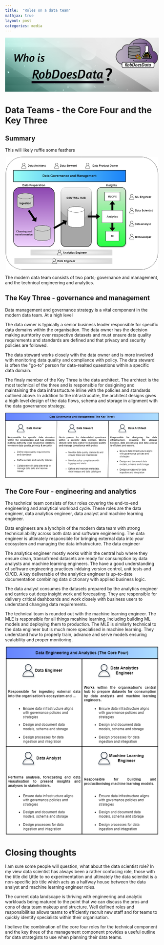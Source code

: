 ```yaml
---
title:  "Roles on a data team"
mathjax: true
layout: post
categories: media
---
```


<img src="/images/blogs/2024-02-26-robdoesdata.png">

# Data Teams - the Core Four and the Key Three


## Summary
This will likely ruffle some feathers
<p align="center">
<img src="/images/blogs/dataoverview.png" width="500">
</p>

The modern data team consists of two parts; governance and management, and the technical engineering and analytics.

## The Key Three - governance and management
Data management and governance strategy is a vital component in the modern data team. At a high level 

The data owner is typically a senior business leader responsible for specific data domains within the organisation. The data owner has the decision making aurhtoriry over respective datasets and must ensure data quality requirements and standards are defined and that privacy and security policies are followed. 

The data steward works closely with the data owner and is more involved with monitoring data quality and compliance with policy. The data steward is often the "go-to" person for data-realted quaestions within a specific data domain.

The finaly member of the Key Three is the data architect. The archtect is the most technical of the three and is responsible for desigining and maintaining the data infrasrtucture inline with the policies and standards outlined above. In addition to the infrastrucutre, the architect designs gives a higih level design of the data flows, schema and storage in alignment with the data governance strategy.

<p align="center">
<img src="/images/blogs/keythree.png" width="700">
</p>

## The Core Four - engineering and analytics
The technical team consists of four roles covering the end-to-end engineering and analytical workload cycle. These roles are the data engineer, data analytics engineer, data analyst and machine learning engineer.

Data engineers are a lynchpin of the modern data team with strong technical ability across both data and software engineering. The data engineer is ultimately responsible for bringing external data into your ecosystem and managing the data infratructure. The data engineer

The analytics engineer mostly works within the central hub where they ensure clean, transofrmed datasets are ready for consumption by data analysts and machine learning engineers. The have a good understanding of software engineering practices inlduing version control, unit tests and CI/CD. A key deliverable of the analytics engineer is up-to-date documentation combining data dictionary with applied business logic.

The data analyst consumes the datasets prepared by the analytics engineer and carries out deep insight work and forecasting. They are responsible for delivery critical dashboards and work closely with business users to understand changing data requirements.

The technical team is rounded out with the machine learning engineer. The MLE is responsible for all things mcahine learning, including building ML models and deploying them to production. The MLE is similarly technical to the data engineer but is much more specialised in machine learning. They understand how to properly train, advance and serve models ensuring scalability and proper monitoring.

<p align="center">
<img src="/images/blogs/corefour.png" width="500">
</p>

# Closing thoughts
I am sure some people will question, what about the data scientist role? In my view data scientist has always been a rather confusing role, those with the title did l,ittle to no experimentation and ultimately the data scientist is a non-specific job title which acts as a halfway house between the data analyst and machine learning engineer roles.

The current data landscape is thriving with engineering and analytic workloads being matured to the point that we can discuss the pros and cons of data team makeup and structure. Well defined roles and responsibilities allows teams to efficiently recruit new staff and for teams to quickly identify specialists within their organisation. 

I believe the combination of the core four roles for the technical component and the key three of the management component provides a useful outline for data strategists to use when planning their data teams.







